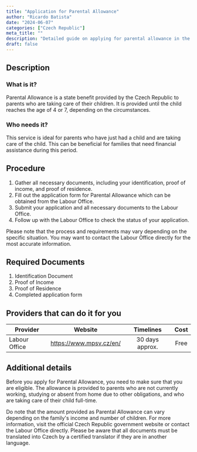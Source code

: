```yaml
---
title: "Application for Parental Allowance"
author: "Ricardo Batista"
date: "2024-06-07"
categories: ["Czech Republic"]
meta_title: ""
description: "Detailed guide on applying for parental allowance in the Czech Republic"
draft: false
---
```


## Description
### What is it?
Parental Allowance is a state benefit provided by the Czech Republic to parents who are taking care of their children. It is provided until the child reaches the age of 4 or 7, depending on the circumstances. 

### Who needs it?
This service is ideal for parents who have just had a child and are taking care of the child. This can be beneficial for families that need financial assistance during this period.

## Procedure
1. Gather all necessary documents, including your identification, proof of income, and proof of residence.
2. Fill out the application form for Parental Allowance which can be obtained from the Labour Office.
3. Submit your application and all necessary documents to the Labour Office.
4. Follow up with the Labour Office to check the status of your application.

Please note that the process and requirements may vary depending on the specific situation. You may want to contact the Labour Office directly for the most accurate information.

## Required Documents
1. Identification Document
2. Proof of Income
3. Proof of Residence
4. Completed application form

## Providers that can do it for you

| Provider        |     Website     |     Timelines    |       Cost      |
| --------------- | --------------- |  :-------------: | :-------------: |
| Labour Office    |  https://www.mpsv.cz/en/  |  30 days approx.    |   Free       |

## Additional details
Before you apply for Parental Allowance, you need to make sure that you are eligible. The allowance is provided to parents who are not currently working, studying or absent from home due to other obligations, and who are taking care of their child full-time.

Do note that the amount provided as Parental Allowance can vary depending on the family's income and number of children. For more information, visit the official Czech Republic government website or contact the Labour Office directly. Please be aware that all documents must be translated into Czech by a certified translator if they are in another language.